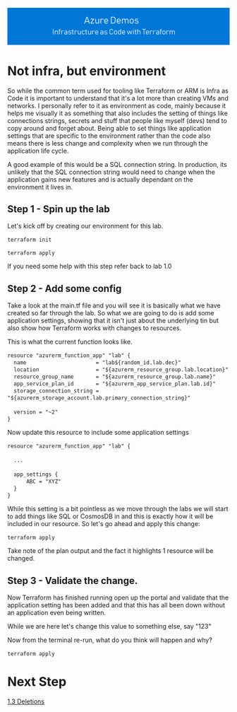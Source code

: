 [![infra as code with Terraform](/docs/images/banner.png)](/README.md)

# Not infra, but environment

So while the common term used for tooling like Terraform or ARM is Infra as Code it is important to understand that it's a lot more than creating VMs and networks. I personally refer to it as environment as code, mainly because it helps me visually it as something that also includes the setting of things like connections strings, secrets and stuff that people like myself (devs) tend to copy around and forget about. Being able to set things like application settings that are specific to the environment rather than the code also means there is less change and complexity when we run through the application life cycle. 

A good example of this would be a SQL connection string.  In production, its unlikely that the SQL connection string would need to change when the application gains new features and is actually dependant on the environment it lives in.

## Step 1 - Spin up the lab

Let's kick off by creating our environment for this lab.

```
terraform init
```

```
terraform apply
```

If you need some help with this step refer back to lab 1.0

## Step 2 - Add some config

Take a look at the main.tf file and you will see it is basically what we have created so far through the lab. So what we are going to do is add some application settings, showing that it isn't just about the underlying tin but also show how Terraform works with changes to resources.

This is what the current function looks like. 

```
resource "azurerm_function_app" "lab" {
  name                      = "lab${random_id.lab.dec}"
  location                  = "${azurerm_resource_group.lab.location}"
  resource_group_name       = "${azurerm_resource_group.lab.name}"
  app_service_plan_id       = "${azurerm_app_service_plan.lab.id}"
  storage_connection_string = "${azurerm_storage_account.lab.primary_connection_string}"
  
  version = "~2"
}
```

Now update this resource to include some application settings

```
resource "azurerm_function_app" "lab" {
  
  ...  

  app_settings {
      ABC = "XYZ"
  }
}
```

While this setting is a bit pointless as we move through the labs we will start to add things like SQL or CosmosDB in and this is exactly how it will be included in our resource. So let's go ahead and apply this change:

```
terraform apply
```

Take note of the plan output and the fact it highlights 1 resource will be changed.

## Step 3 - Validate the change.

Now Terraform has finished running open up the portal and validate that the application setting has been added and that this has all been down without an application even being written.

While we are here let's change this value to something else, say "123"

Now from the terminal re-run, what do you think will happen and why?

```
terraform apply
```

# Next Step
[1.3 Deletions](../1.3)
